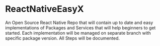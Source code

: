 # ReactNativeEasyX
An Open Source React Native Repo that will contain up to date and easy implementations of Packages and Services that will help beginners to get started. Each implementation will be managed on separate branch with specific package version. All Steps will be documented.
